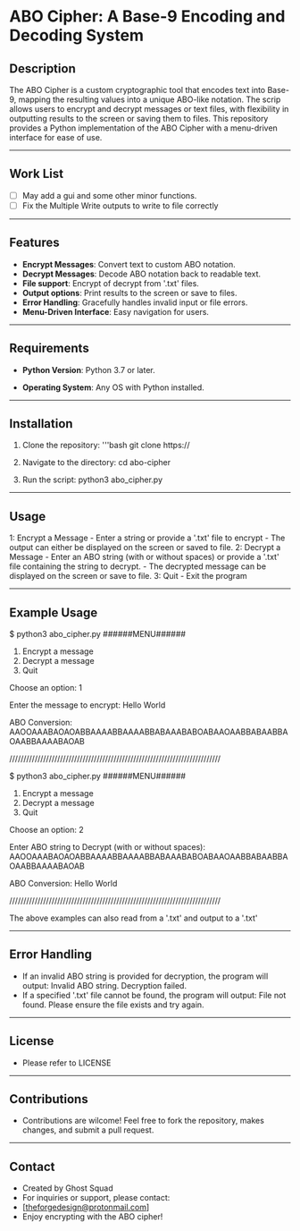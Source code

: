 # ABO Cipher: A Base-9 Encoding and Decoding System

## Description
The ABO Cipher is a custom cryptographic tool that encodes text into Base-9, mapping 
the resulting values into a unique ABO-like notation. The scrip allows users to encrypt and 
decrypt messages or text files, with flexibility in outputting results to the screen or saving 
them to files. This repository provides a Python implementation of the ABO Cipher with 
a menu-driven interface for ease of use.

---

## Work List
- [ ] May add a gui and some other minor functions.
- [ ] Fix the Multiple Write outputs to write to file correctly

---

## Features
- **Encrypt Messages**: Convert text to custom ABO notation.
- **Decrypt Messages**: Decode ABO notation back to readable text.
- **File support**: Encrypt of decrypt from '.txt' files.
- **Output options**: Print results to the screen or save to files.
- **Error Handling**: Gracefully handles invalid input or file errors.
- **Menu-Driven Interface**: Easy navigation for users.

---

## Requirements
 - **Python Version**: Python 3.7 or later.

 - **Operating System**: Any OS with Python installed.

---

## Installation
1. Clone the repository:
	'''bash
	git clone https://

2. Navigate to the directory:
	cd abo-cipher

3. Run the script:
	python3 abo_cipher.py

---

## Usage
1: Encrypt a Message
	- Enter a string or provide a '.txt' file to encrypt
	- The output can either be displayed on the screen or saved to file.
2: Decrypt a Message
	- Enter an ABO string (with or without spaces) or provide a '.txt' file containing the string to decrypt.
	- The decrypted message can be displayed on the screen or save to file.
3: Quit 
	- Exit the program 

---

## Example Usage
$ python3 abo_cipher.py
######MENU######
1. Encrypt a message
2. Decrypt a message
3. Quit

Choose an option: 1

Enter the message to encrypt: Hello World

ABO Conversion: AAOOAAABAOAOABBAAAABBAAAABBABAAABABOABAAOAABBABAABBAOAABBAAAABAOAB

///////////////////////////////////////////////////////////////////////////

$ python3 abo_cipher.py
######MENU######
1. Encrypt a message
2. Decrypt a message
3. Quit

Choose an option: 2

Enter ABO string to Decrypt (with or without spaces): AAOOAAABAOAOABBAAAABBAAAABBABAAABABOABAAOAABBABAABBAOAABBAAAABAOAB

ABO Conversion: Hello World

///////////////////////////////////////////////////////////////////////////

The above examples can also read from a '.txt' and output to a '.txt'

---

## Error Handling
- If an invalid ABO string is provided for decryption, the program will output: Invalid ABO string. Decryption failed.
- If a specified '.txt' file cannot be found, the program will output: File not found. Please ensure the file exists and try again.

---

## License
- Please refer to LICENSE

---

## Contributions
- Contributions are wilcome! Feel free to fork the repository, makes changes, and submit a pull request.

---

## Contact 
- Created by Ghost Squad
- For inquiries or support, please contact:
- [theforgedesign@protonmail.com]
- Enjoy encrypting with the ABO cipher!
